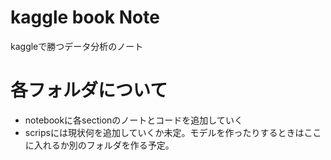 # kaggle book Note

kaggleで勝つデータ分析のノート

# 各フォルダについて
- notebookに各sectionのノートとコードを追加していく
- scripsには現状何を追加していくか未定。モデルを作ったりするときはここに入れるか別のフォルダを作る予定。
